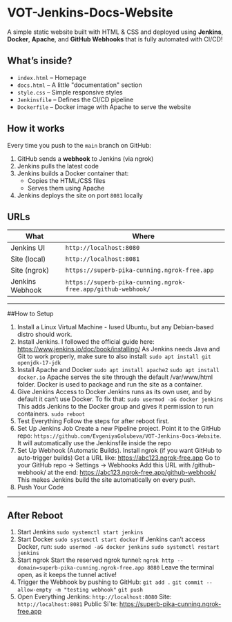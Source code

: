# VOT-Jenkins-Docs-Website
A simple static website built with HTML & CSS and deployed using **Jenkins**, **Docker**, **Apache**, and **GitHub Webhooks** that is fully automated with CI/CD!

## What’s inside?
- `index.html` – Homepage
- `docs.html` – A little "documentation" section
- `style.css` – Simple responsive styles
- `Jenkinsfile` – Defines the CI/CD pipeline
- `Dockerfile` – Docker image with Apache to serve the website

## How it works
Every time you push to the `main` branch on GitHub:
1. GitHub sends a **webhook** to Jenkins (via ngrok)
2. Jenkins pulls the latest code
3. Jenkins builds a Docker container that:
   - Copies the HTML/CSS files
   - Serves them using Apache
4. Jenkins deploys the site on port `8081` locally

## URLs
| What             | Where                                                        |
|------------------|--------------------------------------------------------------|
| Jenkins UI       | `http://localhost:8080`                                      |
| Site (local)     | `http://localhost:8081`                                      |
| Site (ngrok)     | `https://superb-pika-cunning.ngrok-free.app`                 |
| Jenkins Webhook  | `https://superb-pika-cunning.ngrok-free.app/github-webhook/` |

---

##How to Setup
1. Install a Linux Virtual Machine - Iused Ubuntu, but any Debian-based distro should work.
2. Install Jenkins. I followed the official guide here: https://www.jenkins.io/doc/book/installing/
As Jenkins needs Java and Git to work properly, make sure to also install:
```sudo apt install git openjdk-17-jdk```
3. Install Apache and Docker
```sudo apt install apache2```
```sudo apt install docker.io```
  Apache serves the site through the default /var/www/html folder.
  Docker is used to package and run the site as a container.
4. Give Jenkins Access to Docker
Jenkins runs as its own user, and by default it can’t use Docker. To fix that:
```sudo usermod -aG docker jenkins``` This adds Jenkins to the Docker group and gives it permission to run containers.
```sudo reboot```
5. Test Everything
Follow the steps for after reboot first.
6. Set Up Jenkins Job
Create a new Pipeline project. Point it to the GitHub repo: ```https://github.com/EvgeniyaGolubeva/VOT-Jenkins-Docs-Website```.
It will automatically use the Jenkinsfile inside the repo
7. Set Up Webhook (Automatic Builds). Install ngrok (if you want GitHub to auto-trigger builds)
Get a URL like: https://abc123.ngrok-free.app
Go to your GitHub repo → Settings → Webhooks
Add this URL with /github-webhook/ at the end:
https://abc123.ngrok-free.app/github-webhook/
This makes Jenkins build the site automatically on every push.
8. Push Your Code

---

## After Reboot
1. Start Jenkins
```sudo systemctl start jenkins```
2. Start Docker
```sudo systemctl start docker```
If Jenkins can’t access Docker, run:
```sudo usermod -aG docker jenkins```
```sudo systemctl restart jenkins```
3. Start ngrok
Start the reserved ngrok tunnel:
```ngrok http --domain=superb-pika-cunning.ngrok-free.app 8080```
Leave the terminal open, as it keeps the tunnel active!
4. Trigger the Webhook by pushing to GitHub:
```git add .```
```git commit --allow-empty -m "testing webhook"```
```git push```
5. Open Everything
Jenkins: ```http://localhost:8080```
Site: ```http://localhost:8081```
Public Si`te: https://superb-pika-cunning.ngrok-free.app
